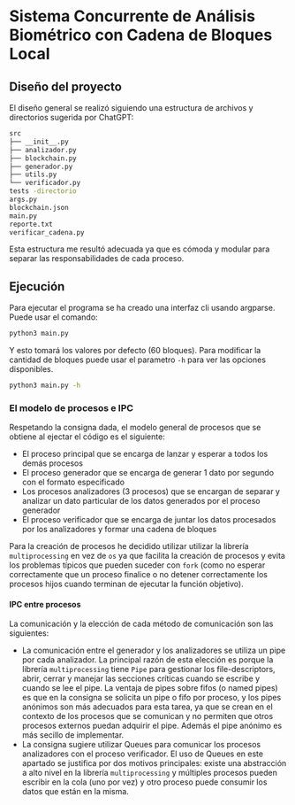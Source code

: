 # Sistema Concurrente de Análisis Biométrico con Cadena de Bloques Local

## Diseño del proyecto

El diseño general se realizó siguiendo una estructura de archivos y directorios sugerida por ChatGPT:
```bash
src
├── __init__.py
├── analizador.py
├── blockchain.py
├── generador.py
├── utils.py
└── verificador.py
tests -directorio
args.py
blockchain.json
main.py
reporte.txt
verificar_cadena.py
```
Esta estructura me resultó adecuada ya que es cómoda y modular para separar las responsabilidades de cada proceso.

## Ejecución

Para ejecutar el programa se ha creado una interfaz cli usando argparse. Puede usar el comando:

```sh
python3 main.py
```

Y esto tomará los valores por defecto (60 bloques). Para modificar la cantidad de bloques puede usar el parametro `-h` para ver las opciones disponibles.
```sh
python3 main.py -h
```

### El modelo de procesos e IPC

Respetando la consigna dada, el modelo general de procesos que se obtiene al ejectar el código es el siguiente:

- El proceso principal que se encarga de lanzar y esperar a todos los demás procesos
- El proceso generador que se encarga de generar 1 dato por segundo con el formato especificado
- Los procesos analizadores (3 procesos) que se encargan de separar y analizar un dato particular de los datos generados por el proceso generador
- El proceso verificador que se encarga de juntar los datos procesados por los analizadores y formar una cadena de bloques

Para la creación de procesos he decidido utilizar utilizar la librería `multiprocessing` en vez de `os` ya que facilita la creación de procesos y evita los problemas típicos que pueden suceder con `fork` (como no esperar correctamente que un proceso finalice o no detener correctamente los procesos hijos cuando terminan de ejecutar la función objetivo).

#### IPC entre procesos

La comunicación y la elección de cada método de comunicación son las siguientes:

- La comunicación entre el generador y los analizadores se utiliza un pipe por cada analizador. La principal razón de esta elección es porque la librería `multiprocessing` tiene `Pipe` para gestionar los file-descriptors, abrir, cerrar y manejar las secciones críticas cuando se escribe y cuando se lee el pipe. La ventaja de pipes sobre fifos (o named pipes) es que en la consigna se solicita un pipe o fifo por proceso, y los pipes anónimos son más adecuados para esta tarea, ya que se crean en el contexto de los procesos que se comunican y no permiten que otros procesos externos puedan adquirir el pipe. Además el pipe anónimo es más secillo de implementar.
- La consigna sugiere utilizar Queues para comunicar los procesos analizadores con el proceso verificador. El uso de Queues en este apartado se justifica por dos motivos principales: existe una abstracción a alto nivel en la librería `multiprocessing` y múltiples procesos pueden escribir en la cola (uno por vez) y otro proceso puede consumir los datos que están en la misma. 
